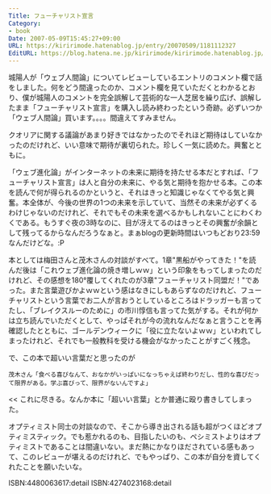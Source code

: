 ```yaml
---
Title: フューチャリスト宣言
Category:
- book
Date: 2007-05-09T15:45:27+09:00
URL: https://kiririmode.hatenablog.jp/entry/20070509/1181112327
EditURL: https://blog.hatena.ne.jp/kiririmode/kiririmode.hatenablog.jp/atom/entry/8454420450078217342
---
```



城陽人が「ウェブ人間論」についてレビューしているエントリのコメント欄で話をしました。何をどう間違ったのか、コメント欄を見ていただくとわかるとおり、僕が城陽人のコメントを完全誤解して芸術的な一人芝居を繰り広げ、誤解したまま「フューチャリスト宣言」を購入し読み終わったという奇跡。必ずいつか「ウェブ人間論」買います。。。。間違えてすみません。


クオリアに関する議論があまり好きではなかったのでそれほど期待はしていなかったのだけれど、いい意味で期待が裏切られた。珍しく一気に読めた。興奮とともに。


「ウェブ進化論」がインターネットの未来に期待を持たせる本だとすれば、「フューチャリスト宣言」は人と自分の未来に、やる気と期待を抱かせる本。この本を読んで何が得られるのかというと、それはきっと知識じゃなくてやる気と興奮。本全体が、今後の世界の1つの未来を示していて、当然その未来が必ずくるわけじゃないのだけれど、それでもその未来を選べるかもしれないことにわくわくである。もうすぐ夜の3時なのに、目が冴えてるのはきっとその興奮が余韻として残ってるからなんだろうなぁと。まぁblogの更新時間はいつもどおり23:59なんだけどな。:P


本としては梅田さんと茂木さんの対談がすべて。1章"黒船がやってきた！"を読んだ後は「これウェブ進化論の焼き増しｗｗ」という印象をもってしまったのだけれど、その感想を180°覆してくれたのが3章"フューチャリスト同盟だ！"であった。また言葉遊びかよｗｗという感はなきにしもあらずなのだけれど、フューチャリストという言葉でお二人が言おうとしているところはドラッガーも言ってたし、「ブレイクスルーのために」の市川惇信も言ってた気がする。それが何かは立ち読んでいただくとして、やっぱそれが今の流れなんだなぁと言うことを再確認したとともに、ゴールデンウィークに「役に立たないよｗｗ」といわれてしまったけれど、それでも一般教科を受ける機会がなかったことがすごく残念。


で、この本で超いい言葉だと思ったのが
>>
    茂木さん「食べる喜びなんて、おなかがいっぱいになっちゃえば終わりだし、性的な喜びだって限界がある。学ぶ喜びって、限界がないんですよ」
<<
これに尽きる。なんか本に「超いい言葉」とか普通に殴り書きしてしまった。


オプティミスト同士の対談なので、そこから導き出される話も超がつくほどオプティミスティック。でも惹かれるのも、目指したいのも、ペシミストよりはオプティミストであることは間違いない。まだ熱にかなりほだされている感もあって、このレビューが堪えるのだけれど、でもやっぱり、この本が自分を資してくれたことを願いたいな。

ISBN:4480063617:detail
ISBN:4274023168:detail
